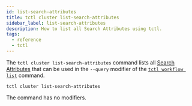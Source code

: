 ```yaml
---
id: list-search-attributes
title: tctl cluster list-search-attributes
sidebar_label: list-search-attributes
description: How to list all Search Attributes using tctl.
tags:
  - reference
  - tctl
---
```


The `tctl cluster list-search-attributes` command lists all [Search Attributes](/docs/concepts/what-is-a-search-attribute) that can be used in the `--query` modifier of the [`tctl workflow list`](/docs/reference/tctl/workflow/list) command.

`tctl cluster list-search-attributes`

The command has no modifiers.
